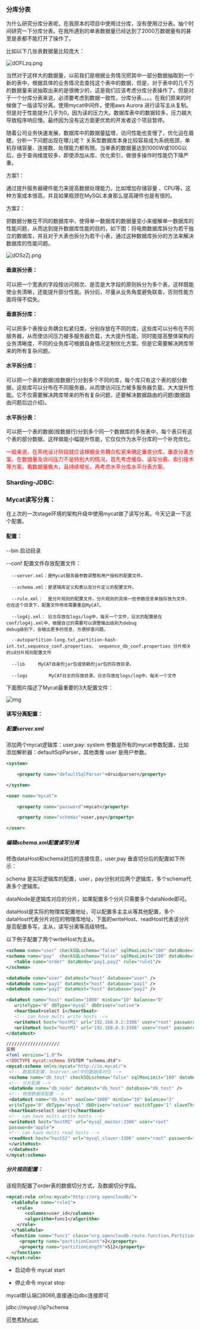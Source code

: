 ### 分库分表

为什么研究分库分表呢，在我原本的项目中使用过分库，没有使用过分表。抽个时间研究一下分库分表。在我所遇到的单表数据量已经达到了2000万数据量有的甚至是表都不能打开了操作了。

比如以下几张表数据量比较庞大：

![dOFLzq.png](https://s1.ax1x.com/2020/08/31/dOFLzq.png)

当然对于这样大的数据量，以前我们是根据业务情况把其中一部分数据抽取到一个新的表中，根据具体的业务情况去查找这个表中的数据，但是，对于表中的几千万的数据量来说抽取出来的是很微少的，这是我们应该考虑分库分表操作了。但是对于一个分库分表来说，必须要考虑到数据一致性，分库分表，。。。在我们原来的时候做了一版读写分离。使用mycat中间件，使用aws Aurora 进行读写主从复制。但是对于性能提升几乎为0，因为读的压力大。数据库表中的数据较多，压力越大导致程序响应慢。最终因为没有这方面更优势的开发者这个项目暂停。





随着公司业务快速发展，数据库中的数据量猛增，访问性能也变慢了，优化迫在眉睫。分析一下问题出现在哪儿呢？ 关系型数据库本身比较容易成为系统瓶颈，单机存储容量、连接数、处理能力都有限。当单表的数据量达到1000W或100G以后，由于查询维度较多，即使添加从库、优化索引，做很多操作时性能仍下降严重。

方案1：

通过提升服务器硬件能力来提高数据处理能力，比如增加存储容量 、CPU等，这种方案成本很高，并且如果瓶颈在MySQL本身那么提高硬件也是有很的。

方案2：

把数据分散在不同的数据库中，使得单一数据库的数据量变小来缓解单一数据库的性能问题，从而达到提升数据库性能的目的，如下图：将电商数据库拆分为若干独立的数据库，并且对于大表也拆分为若干小表，通过这种数据库拆分的方法来解决数据库的性能问题。

![dOSzZj.png](https://s1.ax1x.com/2020/08/31/dOSzZj.png)

#### 垂直拆分表：

可以把一个宽表的字段按访问频次、是否是大字段的原则拆分为多个表，这样既能使业务清晰，还能提升部分性能。拆分后，尽量从业务角度避免联查，否则性能方面将得不偿失。

#### 垂直拆分库：

可以把多个表按业务耦合松紧归类，分别存放在不同的库，这些库可以分布在不同服务器，从而使访问压力被多服务器负载，大大提升性能，同时能提高整体架构的业务清晰度，不同的业务库可根据自身情况定制优化方案。但是它需要解决跨库带来的所有复杂问题。

#### 水平拆分库：

可以把一个表的数据(按数据行)分到多个不同的库，每个库只有这个表的部分数据，这些库可以分布在不同服务器，从而使访问压力被多服务器负载，大大提升性能。它不仅需要解决跨库带来的所有复杂问题，还要解决数据路由的问题(数据路由问题后边介绍)。

#### 水平拆分表：

可以把一个表的数据(按数据行)分到多个同一个数据库的多张表中，每个表只有这个表的部分数据，这样做能小幅提升性能，它仅仅作为水平分库的一个补充优化。

<font color="red">一般来说，在系统设计阶段就应该根据业务耦合松紧来确定垂直分库，垂直分表方案，在数据量及访问压力不是特别大的情况，首先考虑缓存、读写分离、索引技术等方案。若数据量极大，且持续增长，再考虑水平分库水平分表方案。</font>

### Sharding-JDBC:



### Mycat读写分离：

在上次的一次stage环境的架构升级中使用mycat做了读写分离。今天记录一下这个配置。

#### 配置：

--bin 启动目录

--conf 配置文件存放配置文件：

```
  --server.xml：是Mycat服务器参数调整和用户授权的配置文件。

  --schema.xml：是逻辑库定义和表以及分片定义的配置文件。

  --rule.xml：  是分片规则的配置文件，分片规则的具体一些参数信息单独存放为文件，也在这个目录下，配置文件修改需要重启MyCAT。

  --log4j.xml： 日志存放在logs/log中，每天一个文件，日志的配置是在conf/log4j.xml中，根据自己的需要可以调整输出级别为debug                           debug级别下，会输出更多的信息，方便排查问题。

  --autopartition-long.txt,partition-hash-int.txt,sequence_conf.properties， sequence_db_conf.properties 分片相关的id分片规则配置文件

  --lib	    MyCAT自身的jar包或依赖的jar包的存放目录。

  --logs        MyCAT日志的存放目录。日志存放在logs/log中，每天一个文件
```

下面图片描述了Mycat最重要的3大配置文件：

![img](https://camo.githubusercontent.com/af0b8c0147e92f5e63e83f1558b39e178fb4d50c/687474703a2f2f736f6e677769652e636f6d2f61747461636865642f696d6167652f32303136303230352f32303136303230353136343535385f3135342e706e67)

#### 读写分离配置：

##### 配置server.xml

添加两个mycat逻辑库：user,pay: system 参数是所有的mycat参数配置，比如添加解析器：defaultSqlParser，其他类推 user 是用户参数。

```xml
<system>

	<property name="defaultSqlParser">druidparser</property>

</system>

<user name="mycat">

	<property name="password">mycat</property>

	<property name="schemas">user,pay</property>

</user>
```

##### 编辑schema.xml配置读写分离

修改dataHost和schema对应的连接信息，user,pay 垂直切分后的配置如下所示：

schema 是实际逻辑库的配置，user，pay分别对应两个逻辑库，多个schema代表多个逻辑库。

dataNode是逻辑库对应的分片，如果配置多个分片只需要多个dataNode即可。

dataHost是实际的物理库配置地址，可以配置多主主从等其他配置，多个dataHost代表分片对应的物理库地址，下面的writeHost、readHost代表该分片是否配置多写，主从，读写分离等高级特性。

以下例子配置了两个writeHost为主从。

```xml
<schema name="user" checkSQLschema="false" sqlMaxLimit="100" dataNode="user" />
<schema name="pay"  checkSQLschema="false" sqlMaxLimit="100" dataNode="pay" >
   <table name="order" dataNode="pay1,pay2" rule="rule1"/>
</schema>

<dataNode name="user" dataHost="host" database="user" />
<dataNode name="pay1" dataHost="host" database="pay1" />
<dataNode name="pay2" dataHost="host" database="pay2" />

<dataHost name="host" maxCon="1000" minCon="10" balance="0"
   writeType="0" dbType="mysql" dbDriver="native">
   <heartbeat>select 1</heartbeat>
   <!-- can have multi write hosts -->
   <writeHost host="hostM1" url="192.168.0.2:3306" user="root" password="root" />
   <writeHost host="hostM2" url="192.168.0.3:3306" user="root" password="root" />
</dataHost>

////////////////////
实例
<?xml version="1.0"?>
<!DOCTYPE mycat:schema SYSTEM "schema.dtd">
<mycat:schema xmlns:mycat="http://io.mycat/">
 <!-- 数据库配置，与server.xml中的数据库对应 -->
 <schema name="db_test" checkSQLschema="false" sqlMaxLimit="100" dataNode="db_node"></schema>
 <!-- 分片配置 -->
 <dataNode name="db_node" dataHost="db_host" database="db_test" />
 <!-- 物理数据库配置 -->
 <dataHost name="db_host" maxCon="1000" minCon="10" balance="3"
 writeType="0" dbType="mysql" dbDriver="native" switchType="1" slaveThreshold="100">
 <heartbeat>select user()</heartbeat>
 <!-- can have multi write hosts -->
 <writeHost host="hostM1" url="mysql_master:3306" user="root"
 password="apple">
 <!-- can have multi read hosts -->
 <readHost host="hostS2" url="mysql_slaver:3306" user="root" password="apple" />
 </writeHost>
 </dataHost>
</mycat:schema>
```

##### 分片规则配置：

该规则配置了order表的数据切分方式，及数据切分字段。

```xml
<mycat:rule xmlns:mycat="http://org.opencloudb/"> 
  <tableRule name="rule1">
    <rule>
       <columns>user_id</columns>
       <algorithm>func1</algorithm>
    </rule>
  </tableRule>
  <function name="func1" class="org.opencloudb.route.function.PartitionByLong">
     <property name="partitionCount">2</property>
     <property name="partitionLength">512</property>
  </function>
</mycat:rule>
```

- 启动命令
  mycat start

- 停止命令
  mycat stop

  

mycat默认端口8066,直接通过jdbc连接即可

jdbc://mysql://ip?schema

[可参考Mycat:](https://www.csdn.net/article/2015-07-16/2825228)

